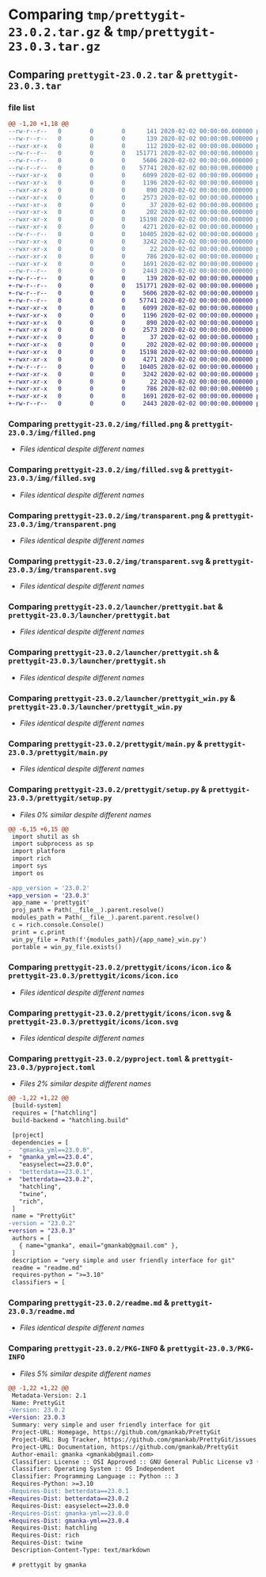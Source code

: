 # Comparing `tmp/prettygit-23.0.2.tar.gz` & `tmp/prettygit-23.0.3.tar.gz`

## Comparing `prettygit-23.0.2.tar` & `prettygit-23.0.3.tar`

### file list

```diff
@@ -1,20 +1,18 @@
--rw-r--r--   0        0        0      141 2020-02-02 00:00:00.000000 prettygit-23.0.2/build.sh
--rw-r--r--   0        0        0      139 2020-02-02 00:00:00.000000 prettygit-23.0.2/changelog.md
--rwxr-xr-x   0        0        0      112 2020-02-02 00:00:00.000000 prettygit-23.0.2/start.sh
--rw-r--r--   0        0        0   151771 2020-02-02 00:00:00.000000 prettygit-23.0.2/img/filled.png
--rw-r--r--   0        0        0     5606 2020-02-02 00:00:00.000000 prettygit-23.0.2/img/filled.svg
--rw-r--r--   0        0        0    57741 2020-02-02 00:00:00.000000 prettygit-23.0.2/img/transparent.png
--rwxr-xr-x   0        0        0     6099 2020-02-02 00:00:00.000000 prettygit-23.0.2/img/transparent.svg
--rwxr-xr-x   0        0        0     1196 2020-02-02 00:00:00.000000 prettygit-23.0.2/launcher/prettygit.bat
--rwxr-xr-x   0        0        0      890 2020-02-02 00:00:00.000000 prettygit-23.0.2/launcher/prettygit.sh
--rwxr-xr-x   0        0        0     2573 2020-02-02 00:00:00.000000 prettygit-23.0.2/launcher/prettygit_win.py
--rwxr-xr-x   0        0        0       37 2020-02-02 00:00:00.000000 prettygit-23.0.2/prettygit/__init__.py
--rwxr-xr-x   0        0        0      202 2020-02-02 00:00:00.000000 prettygit-23.0.2/prettygit/__main__.py
--rwxr-xr-x   0        0        0    15198 2020-02-02 00:00:00.000000 prettygit-23.0.2/prettygit/main.py
--rwxr-xr-x   0        0        0     4271 2020-02-02 00:00:00.000000 prettygit-23.0.2/prettygit/setup.py
--rw-r--r--   0        0        0    10405 2020-02-02 00:00:00.000000 prettygit-23.0.2/prettygit/icons/icon.ico
--rwxr-xr-x   0        0        0     3242 2020-02-02 00:00:00.000000 prettygit-23.0.2/prettygit/icons/icon.svg
--rwxr-xr-x   0        0        0       22 2020-02-02 00:00:00.000000 prettygit-23.0.2/.gitignore
--rwxr-xr-x   0        0        0      786 2020-02-02 00:00:00.000000 prettygit-23.0.2/pyproject.toml
--rwxr-xr-x   0        0        0     1691 2020-02-02 00:00:00.000000 prettygit-23.0.2/readme.md
--rw-r--r--   0        0        0     2443 2020-02-02 00:00:00.000000 prettygit-23.0.2/PKG-INFO
+-rw-r--r--   0        0        0      139 2020-02-02 00:00:00.000000 prettygit-23.0.3/changelog.md
+-rw-r--r--   0        0        0   151771 2020-02-02 00:00:00.000000 prettygit-23.0.3/img/filled.png
+-rw-r--r--   0        0        0     5606 2020-02-02 00:00:00.000000 prettygit-23.0.3/img/filled.svg
+-rw-r--r--   0        0        0    57741 2020-02-02 00:00:00.000000 prettygit-23.0.3/img/transparent.png
+-rwxr-xr-x   0        0        0     6099 2020-02-02 00:00:00.000000 prettygit-23.0.3/img/transparent.svg
+-rwxr-xr-x   0        0        0     1196 2020-02-02 00:00:00.000000 prettygit-23.0.3/launcher/prettygit.bat
+-rwxr-xr-x   0        0        0      890 2020-02-02 00:00:00.000000 prettygit-23.0.3/launcher/prettygit.sh
+-rwxr-xr-x   0        0        0     2573 2020-02-02 00:00:00.000000 prettygit-23.0.3/launcher/prettygit_win.py
+-rwxr-xr-x   0        0        0       37 2020-02-02 00:00:00.000000 prettygit-23.0.3/prettygit/__init__.py
+-rwxr-xr-x   0        0        0      202 2020-02-02 00:00:00.000000 prettygit-23.0.3/prettygit/__main__.py
+-rwxr-xr-x   0        0        0    15198 2020-02-02 00:00:00.000000 prettygit-23.0.3/prettygit/main.py
+-rwxr-xr-x   0        0        0     4271 2020-02-02 00:00:00.000000 prettygit-23.0.3/prettygit/setup.py
+-rw-r--r--   0        0        0    10405 2020-02-02 00:00:00.000000 prettygit-23.0.3/prettygit/icons/icon.ico
+-rwxr-xr-x   0        0        0     3242 2020-02-02 00:00:00.000000 prettygit-23.0.3/prettygit/icons/icon.svg
+-rwxr-xr-x   0        0        0       22 2020-02-02 00:00:00.000000 prettygit-23.0.3/.gitignore
+-rwxr-xr-x   0        0        0      786 2020-02-02 00:00:00.000000 prettygit-23.0.3/pyproject.toml
+-rwxr-xr-x   0        0        0     1691 2020-02-02 00:00:00.000000 prettygit-23.0.3/readme.md
+-rw-r--r--   0        0        0     2443 2020-02-02 00:00:00.000000 prettygit-23.0.3/PKG-INFO
```

### Comparing `prettygit-23.0.2/img/filled.png` & `prettygit-23.0.3/img/filled.png`

 * *Files identical despite different names*

### Comparing `prettygit-23.0.2/img/filled.svg` & `prettygit-23.0.3/img/filled.svg`

 * *Files identical despite different names*

### Comparing `prettygit-23.0.2/img/transparent.png` & `prettygit-23.0.3/img/transparent.png`

 * *Files identical despite different names*

### Comparing `prettygit-23.0.2/img/transparent.svg` & `prettygit-23.0.3/img/transparent.svg`

 * *Files identical despite different names*

### Comparing `prettygit-23.0.2/launcher/prettygit.bat` & `prettygit-23.0.3/launcher/prettygit.bat`

 * *Files identical despite different names*

### Comparing `prettygit-23.0.2/launcher/prettygit.sh` & `prettygit-23.0.3/launcher/prettygit.sh`

 * *Files identical despite different names*

### Comparing `prettygit-23.0.2/launcher/prettygit_win.py` & `prettygit-23.0.3/launcher/prettygit_win.py`

 * *Files identical despite different names*

### Comparing `prettygit-23.0.2/prettygit/main.py` & `prettygit-23.0.3/prettygit/main.py`

 * *Files identical despite different names*

### Comparing `prettygit-23.0.2/prettygit/setup.py` & `prettygit-23.0.3/prettygit/setup.py`

 * *Files 0% similar despite different names*

```diff
@@ -6,15 +6,15 @@
 import shutil as sh
 import subprocess as sp
 import platform
 import rich
 import sys
 import os
 
-app_version = '23.0.2'
+app_version = '23.0.3'
 app_name = 'prettygit'
 proj_path = Path(__file__).parent.resolve()
 modules_path = Path(__file__).parent.parent.resolve()
 c = rich.console.Console()
 print = c.print
 win_py_file = Path(f'{modules_path}/{app_name}_win.py')
 portable = win_py_file.exists()
```

### Comparing `prettygit-23.0.2/prettygit/icons/icon.ico` & `prettygit-23.0.3/prettygit/icons/icon.ico`

 * *Files identical despite different names*

### Comparing `prettygit-23.0.2/prettygit/icons/icon.svg` & `prettygit-23.0.3/prettygit/icons/icon.svg`

 * *Files identical despite different names*

### Comparing `prettygit-23.0.2/pyproject.toml` & `prettygit-23.0.3/pyproject.toml`

 * *Files 2% similar despite different names*

```diff
@@ -1,22 +1,22 @@
 [build-system]
 requires = ["hatchling"]
 build-backend = "hatchling.build"
 
 [project]
 dependencies = [
-  "gmanka_yml==23.0.0",
+  "gmanka_yml==23.0.4",
   "easyselect==23.0.0",
-  "betterdata==23.0.1",
+  "betterdata==23.0.2",
   "hatchling",
   "twine",
   "rich",
 ]
 name = "PrettyGit"
-version = "23.0.2"
+version = "23.0.3"
 authors = [
   { name="gmanka", email="gmankab@gmail.com" },
 ]
 description = "very simple and user friendly interface for git"
 readme = "readme.md"
 requires-python = ">=3.10"
 classifiers = [
```

### Comparing `prettygit-23.0.2/readme.md` & `prettygit-23.0.3/readme.md`

 * *Files identical despite different names*

### Comparing `prettygit-23.0.2/PKG-INFO` & `prettygit-23.0.3/PKG-INFO`

 * *Files 5% similar despite different names*

```diff
@@ -1,22 +1,22 @@
 Metadata-Version: 2.1
 Name: PrettyGit
-Version: 23.0.2
+Version: 23.0.3
 Summary: very simple and user friendly interface for git
 Project-URL: Homepage, https://github.com/gmankab/PrettyGit
 Project-URL: Bug Tracker, https://github.com/gmankab/PrettyGit/issues
 Project-URL: Documentation, https://github.com/gmankab/PrettyGit
 Author-email: gmanka <gmankab@gmail.com>
 Classifier: License :: OSI Approved :: GNU General Public License v3 (GPLv3)
 Classifier: Operating System :: OS Independent
 Classifier: Programming Language :: Python :: 3
 Requires-Python: >=3.10
-Requires-Dist: betterdata==23.0.1
+Requires-Dist: betterdata==23.0.2
 Requires-Dist: easyselect==23.0.0
-Requires-Dist: gmanka-yml==23.0.0
+Requires-Dist: gmanka-yml==23.0.4
 Requires-Dist: hatchling
 Requires-Dist: rich
 Requires-Dist: twine
 Description-Content-Type: text/markdown
 
 # prettygit by gmanka
```

